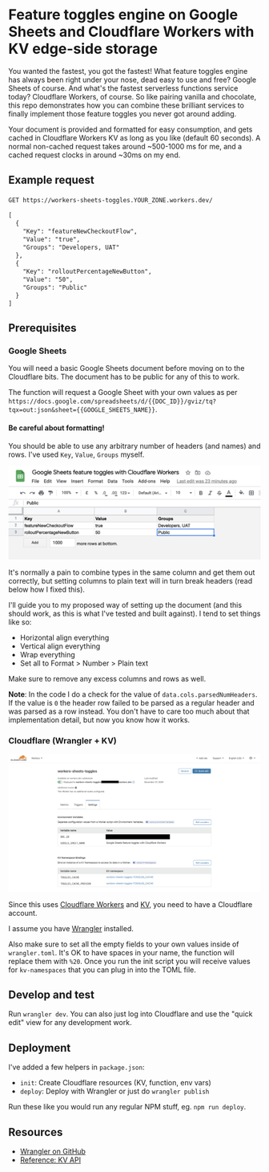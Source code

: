 # Feature toggles engine on Google Sheets and Cloudflare Workers with KV edge-side storage

You wanted the fastest, you got the fastest! What feature toggles engine has always been right under your nose, dead easy to use and free? Google Sheets of course. And what's the fastest serverless functions service today? Cloudflare Workers, of course. So like pairing vanilla and chocolate, this repo demonstrates how you can combine these brilliant services to finally implement those feature toggles you never got around adding.

Your document is provided and formatted for easy consumption, and gets cached in Cloudflare Workers KV as long as you like (default 60 seconds). A normal non-cached request takes around ~500-1000 ms for me, and a cached request clocks in around ~30ms on my end.

## Example request

`GET https://workers-sheets-toggles.YOUR_ZONE.workers.dev/`

```
[
  {
    "Key": "featureNewCheckoutFlow",
    "Value": "true",
    "Groups": "Developers, UAT"
  },
  {
    "Key": "rolloutPercentageNewButton",
    "Value": "50",
    "Groups": "Public"
  }
]
```

## Prerequisites

### Google Sheets

You will need a basic Google Sheets document before moving on to the Cloudflare bits. The document has to be public for any of this to work.

The function will request a Google Sheet with your own values as per `https://docs.google.com/spreadsheets/d/{{DOC_ID}}/gviz/tq?tqx=out:json&sheet={{GOOGLE_SHEETS_NAME}}`.

#### Be careful about formatting!

You should be able to use any arbitrary number of headers (and names) and rows. I've used `Key`, `Value`, `Groups` myself.

![Google Sheets setup](docs/google-sheets.png)

It's normally a pain to combine types in the same column and get them out correctly, but setting columns to plain text will in turn break headers (read below how I fixed this).

I'll guide you to my proposed way of setting up the document (and this should work, as this is what I've tested and built against). I tend to set things like so:

- Horizontal align everything
- Vertical align everything
- Wrap everything
- Set all to Format > Number > Plain text

Make sure to remove any excess columns and rows as well.

**Note**: In the code I do a check for the value of `data.cols.parsedNumHeaders`. If the value is `0` the header row failed to be parsed as a regular header and was parsed as a row instead. You don't have to care too much about that implementation detail, but now you know how it works.

### Cloudflare (Wrangler + KV)

![Cloudflare setup](docs/cloudflare-setup.png)

Since this uses [Cloudflare Workers](https://workers.cloudflare.com) and [KV](https://www.cloudflare.com/products/workers-kv/), you need to have a Cloudflare account.

I assume you have [Wrangler](https://github.com/cloudflare/wrangler) installed.

Also make sure to set all the empty fields to your own values inside of `wrangler.toml`. It's OK to have spaces in your name, the function will replace them with `%20`. Once you run the init script you will receive values for `kv-namespaces` that you can plug in into the TOML file.

## Develop and test

Run `wrangler dev`. You can also just log into Cloudflare and use the "quick edit" view for any development work.

## Deployment

I've added a few helpers in `package.json`:

- `init`: Create Cloudflare resources (KV, function, env vars)
- `deploy`: Deploy with Wrangler or just do `wrangler publish`

Run these like you would run any regular NPM stuff, eg. `npm run deploy`.

## Resources

- [Wrangler on GitHub](https://github.com/cloudflare/wrangler)
- [Reference: KV API](https://developers.cloudflare.com/workers/reference/apis/kv/)

